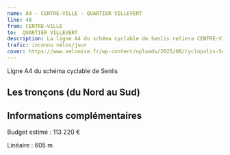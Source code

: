 ```yaml
---
name: A4 - CENTRE-VILLE - QUARTIER VILLEVERT
line: 48
from: CENTRE-VILLE
to:  QUARTIER VILLEVERT 
description: La ligne A4 du schéma cyclable de Senlis reliera CENTRE-VILLE à QUARTIER VILLEVERT 
trafic: inconnu vélos/jour
cover: https://www.velooise.fr/wp-content/uploads/2025/08/cyclopolis-Senlis-A4.jpg
---
```

Ligne A4 du schéma cyclable de Senlis
## Les tronçons (du Nord au Sud)

## Informations complémentaires

Budget estimé : 113 220 €

Linéaire : 605 m

